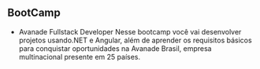 ## BootCamp

- Avanade Fullstack Developer
Nesse bootcamp você vai desenvolver projetos usando.NET e Angular, além de aprender os requisitos básicos para conquistar oportunidades na Avanade Brasil, empresa multinacional presente em 25 países.